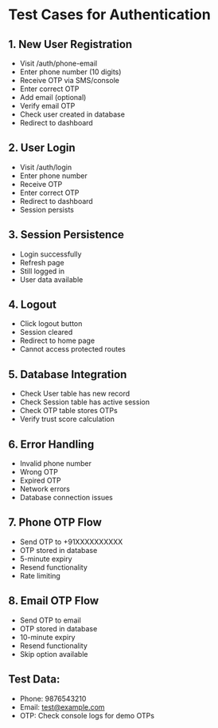 # Test Cases for Authentication

## 1. New User Registration
- Visit /auth/phone-email
- Enter phone number (10 digits)
- Receive OTP via SMS/console
- Enter correct OTP
- Add email (optional)
- Verify email OTP
- Check user created in database
- Redirect to dashboard

## 2. User Login
- Visit /auth/login
- Enter phone number
- Receive OTP
- Enter correct OTP
- Redirect to dashboard
- Session persists

## 3. Session Persistence
- Login successfully
- Refresh page
- Still logged in
- User data available

## 4. Logout
- Click logout button
- Session cleared
- Redirect to home page
- Cannot access protected routes

## 5. Database Integration
- Check User table has new record
- Check Session table has active session
- Check OTP table stores OTPs
- Verify trust score calculation

## 6. Error Handling
- Invalid phone number
- Wrong OTP
- Expired OTP
- Network errors
- Database connection issues

## 7. Phone OTP Flow
- Send OTP to +91XXXXXXXXXX
- OTP stored in database
- 5-minute expiry
- Resend functionality
- Rate limiting

## 8. Email OTP Flow
- Send OTP to email
- OTP stored in database
- 10-minute expiry
- Resend functionality
- Skip option available

## Test Data:
- Phone: 9876543210
- Email: test@example.com
- OTP: Check console logs for demo OTPs